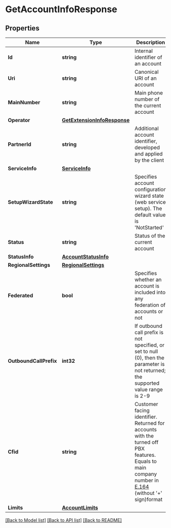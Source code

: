 # GetAccountInfoResponse

## Properties

Name | Type | Description | Notes
------------ | ------------- | ------------- | -------------
**Id** | **string** | Internal identifier of an account | [optional] 
**Uri** | **string** | Canonical URI of an account | [optional] 
**MainNumber** | **string** | Main phone number of the current account | [optional] 
**Operator** | [**GetExtensionInfoResponse**](GetExtensionInfoResponse.md) |  | [optional] 
**PartnerId** | **string** | Additional account identifier, developed and applied by the client | [optional] 
**ServiceInfo** | [**ServiceInfo**](ServiceInfo.md) |  | [optional] 
**SetupWizardState** | **string** | Specifies account configuration wizard state (web service setup). The default value is &#39;NotStarted&#39; | [optional] 
**Status** | **string** | Status of the current account | [optional] 
**StatusInfo** | [**AccountStatusInfo**](AccountStatusInfo.md) |  | [optional] 
**RegionalSettings** | [**RegionalSettings**](RegionalSettings.md) |  | [optional] 
**Federated** | **bool** | Specifies whether an account is included into any federation of accounts or not | [optional] 
**OutboundCallPrefix** | **int32** | If outbound call prefix is not specified, or set to null (0), then the parameter is not returned; the supported value range is 2-9 | [optional] 
**Cfid** | **string** | Customer facing identifier. Returned for accounts with the turned off PBX features. Equals to main company number in [E.164](https://www.itu.int/rec/T-REC-E.164-201011-I) (without &#39;+&#39; sign)format  | [optional] 
**Limits** | [**AccountLimits**](AccountLimits.md) |  | [optional] 

[[Back to Model list]](../README.md#documentation-for-models) [[Back to API list]](../README.md#documentation-for-api-endpoints) [[Back to README]](../README.md)


